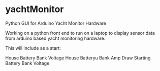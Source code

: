 yachtMonitor
============

Python GUI for Arduino Yacht Monitor Hardware

Working on a python front end to run on a laptop to display sensor data from arduino based yacht monitoring hardware.

This will include as a start:

House Battery Bank Voltage
House Batteryu Bank Amp Draw
Starting Battery Bank Voltage
